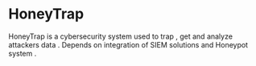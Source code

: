 # HoneyTrap
HoneyTrap is a cybersecurity system used to trap , get and analyze attackers data . Depends on integration of SIEM solutions and Honeypot system .
